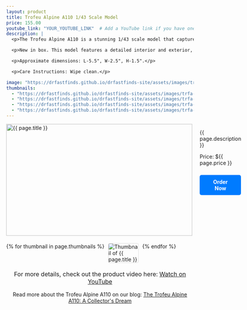 ```yaml
---
layout: product
title: Trofeu Alpine A110 1/43 Scale Model
price: 155.00
youtube_link: "YOUR_YOUTUBE_LINK"  # Add a YouTube link if you have one
description: |
  <p>The Trofeu Alpine A110 is a stunning 1/43 scale model that captures the elegance and performance of the original Alpine A110. Known for its lightweight design and agile handling, this model showcases intricate details that appeal to collectors and enthusiasts alike. Perfect for display or as a centerpiece in any model car collection.</p>

  <p>New in box. This model features a detailed interior and exterior, making it a true collector's item. Made primarily of diecast metal with some plastic components.</p>

  <p>Approximate dimensions: L-5.5", W-2.5", H-1.5".</p>

  <p>Care Instructions: Wipe clean.</p>

image: "https://drfastfinds.github.io/drfastfinds-site/assets/images/trfa.jpg"
thumbnails:
  - "https://drfastfinds.github.io/drfastfinds-site/assets/images/trfa-1.jpg"  # Replace with actual thumbnail URLs
  - "https://drfastfinds.github.io/drfastfinds-site/assets/images/trfa-2.jpg"  # Replace with actual thumbnail URLs
  - "https://drfastfinds.github.io/drfastfinds-site/assets/images/trfa-3.jpg"  # Replace with actual thumbnail URLs
  - "https://drfastfinds.github.io/drfastfinds-site/assets/images/trfa-4.jpg"  # Replace with actual thumbnail URLs
---
```


<div class="product-detail">
    <div class="product-image-box">
        <img class="main-image" src="{{ page.image }}" alt="{{ page.title }}">
    </div>
    <div class="product-text">
        <p>{{ page.description }}</p>
        <p>Price: ${{ page.price }}</p>
        <a href="{{ site.baseurl }}/order" class="buy-now">Order Now</a>
    </div>
</div>

<div class="thumbnail-carousel">
    {% for thumbnail in page.thumbnails %}
    <img class="thumbnail" src="{{ thumbnail }}" alt="Thumbnail of {{ page.title }}">
    {% endfor %}
</div>

<div style="text-align: center;">
    <p class="youtube-link">For more details, check out the product video here: 
        <a href="{{ page.youtube_link }}" target="_blank">Watch on YouTube</a>
    </p>
    <p>Read more about the Trofeu Alpine A110 on our blog: 
        <a href="{{ site.baseurl }}/2024/09/06/my-first-post.html">The Trofeu Alpine A110: A Collector's Dream</a>
    </p>
</div>

<style>
.product-detail {
    display: flex;
    align-items: flex-start;
    gap: 20px;
    margin-bottom: 20px;
}

.product-image-box {
    flex-shrink: 0;
    width: 500px; 
    height: 300px; 
    overflow: hidden; 
}

.main-image {
    width: 100%; 
    height: 100%; 
    object-fit: contain; 
    display: block;
}

.product-text {
    max-width: 400px;
    flex-grow: 1;
}

.thumbnail-carousel {
    margin-top: 20px;
    display: flex;
    flex-wrap: wrap; 
    gap: 10px;
    justify-content: flex-start;
}

.thumbnail {
    max-width: 80px;
    cursor: pointer;
    border: 1px solid #ddd;
    border-radius: 4px;
}

.youtube-link {
    text-align: center;
    margin-top: 20px;
    font-size: 16px;
}

.buy-now {
    display: inline-block;
    padding: 10px 20px;
    margin-top: 10px;
    background-color: #007bff;
    color: #fff;
    text-decoration: none;
    border-radius: 5px;
    font-weight: bold;
    text-align: center;
}

.buy-now:hover {
    background-color: #0056b3;
}
</style>

<script>
document.addEventListener('DOMContentLoaded', function() {
    const mainImage = document.querySelector('.main-image');
    const thumbnails = document.querySelectorAll('.thumbnail');

    thumbnails.forEach(thumbnail => {
        thumbnail.addEventListener('click', function() {
            mainImage.src = this.src;
        });
    });
});
</script>
